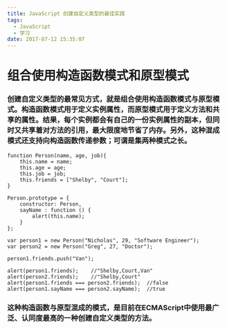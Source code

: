 ```yaml
---
title: JavaScript 创建自定义类型的最佳实践
tags:
  - JavaScript
  - 学习
date: 2017-07-12 15:35:07
---
```


# 组合使用构造函数模式和原型模式
### 创建自定义类型的最常见方式，就是组合使用构造函数模式与原型模式。构造函数模式用于定义实例属性，而原型模式用于定义方法和共享的属性。结果，每个实例都会有自己的一份实例属性的副本，但同时又共享着对方法的引用，最大限度地节省了内存。另外，这种混成模式还支持向构造函数传递参数；可谓是集两种模式之长。

    function Person(name, age, job){
        this.name = name;
        this.age = age;
        this.job = job;
        this.friends = ["Shelby", "Court"];
    }
    
    Person.prototype = {
        constructor: Person,
        sayName : function () {
            alert(this.name);
        }
    };
    
    var person1 = new Person("Nicholas", 29, "Software Engineer");
    var person2 = new Person("Greg", 27, "Doctor");
    
    person1.friends.push("Van");
    
    alert(person1.friends);    //"Shelby,Court,Van"
    alert(person2.friends);    //"Shelby,Court"
    alert(person1.friends === person2.friends);  //false
    alert(person1.sayName === person2.sayName);  //true
    
    
### 这种构造函数与原型混成的模式，是目前在ECMAScript中使用最广泛、认同度最高的一种创建自定义类型的方法。